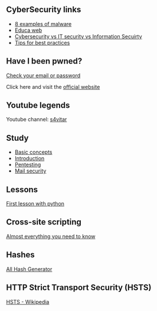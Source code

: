## CyberSecurity links
<ul>
  
  <li>
    <a href="https://arcticwolf.com/resources/blog/8-types-of-malware">8 examples of malware</a>
  </li>

  <li>
    <a href="https://www.educaweb.com/profesion/especialista-ciberseguridad-991/">Educa web</a>
  </li>

  <li>
    <a href="https://www.lisainstitute.com/blogs/blog/diferencia-ciberseguridad-seguridad-informatica-seguridad-informacion">Cybersecurity vs IT security vs Information Secuirty</a>
  </li>
  
  <li>
    <a href="https://www.titanfile.com/blog/cyber-security-tips-best-practices/">Tips for best practices</a>
  </li>

</ul>

## Have I been pwned?
<a href="https://www.youtube.com/watch?v=zJ37hsUEICA">Check your email or password</a>

<p>
  Click here and visit the <a href="https://haveibeenpwned.com/">official website</a>
</p>

## Youtube legends
<p>Youtube channel: <a href="https://www.youtube.com/c/s4vitar">s4vitar</a></p>

## Study
<ul>

  <li>
    <a href="https://drive.google.com/file/d/1pnFwGx9WvZRkgQgVS3dJav3juXRwUYj4/view">Basic concepts</a>
  </li>

  <li>
    <a href="https://drive.google.com/file/d/17r0xNzaWsrHZGOnxXK0TB6wt3j73qohm/view">Introduction</a>
  </li>

  <li>
    <a href="https://drive.google.com/file/d/15PcIyOWoIuSVfUykMu5LaR3lpI-fsHs0/view">Pentesting</a>
  </li>

  <li>
    <a href="https://drive.google.com/file/d/1eDkl0msS3i3Tm1qjeVxzWddmpSqzake5/view">Mail security</a>
  </li>

</ul>

## Lessons
<a href="https://medium.com/cyberdefendersprogram/python-for-cyber-security-lesson-1-introduction-to-python-1976d817976">First lesson with python</a>

## Cross-site scripting
<a href="https://portswigger.net/web-security/cross-site-scripting">Almost everything you need to know</a>

## Hashes
<a href="https://www.browserling.com/tools/all-hashes">All Hash Generator</a>

## HTTP Strict Transport Security (HSTS)
<a href="https://en.wikipedia.org/wiki/HTTP_Strict_Transport_Security">HSTS - Wikipedia</a>